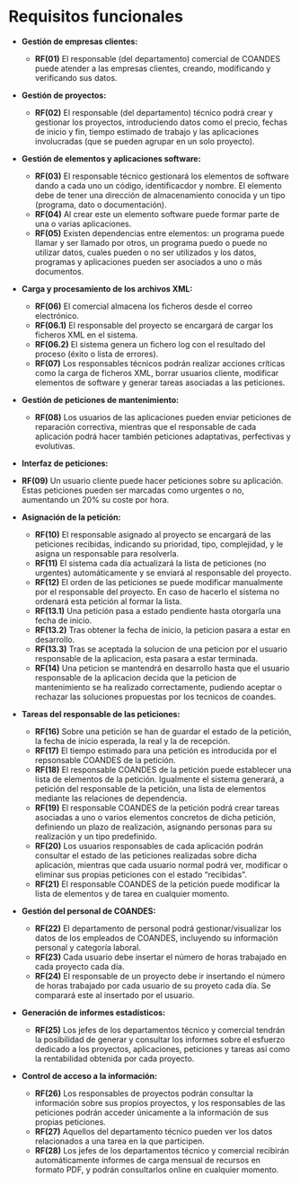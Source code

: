 # Requisitos funcionales

- **Gestión de empresas clientes:**
  - **RF(01)** El responsable (del departamento) comercial de COANDES puede atender a las empresas clientes, creando, modificando y verificando sus datos.

- **Gestión de proyectos:**
  - **RF(02)** El responsable (del departamento) técnico podrá crear y gestionar los proyectos, introduciendo datos como el precio, fechas de inicio y fin, tiempo estimado de trabajo y las aplicaciones involucradas (que se pueden agrupar en un solo proyecto).

- **Gestión de elementos y aplicaciones software:**
  - **RF(03)** El responsable técnico gestionará los elementos de software dando a cada uno un código, identificacdor y nombre. El elemento debe de tener una dirección de almacenamiento conocida y un tipo (programa, dato o documentación).
  - **RF(04)** Al crear este un elemento software puede formar parte de una o varias aplicaciones.
  - **RF(05)** Existen dependencias entre elementos: un programa puede llamar y ser llamado por otros, un programa puedo o puede no utilizar datos, cuales pueden o no ser utilizados y los datos, programas y aplicaciones pueden ser asociados a uno o más documentos.
    
- **Carga y procesamiento de los archivos XML:**
  - **RF(06)** El comercial almacena los ficheros desde el correo electrónico. 
  - **RF(06.1)** El responsable del proyecto se encargará de cargar los ficheros XML en el sistema.
  - **RF(06.2)** El sistema genera un fichero log con el resultado del proceso (éxito o lista de errores). 
  - **RF(07)** Los responsables técnicos podrán realizar acciones críticas como la carga de ficheros XML, borrar usuarios cliente, modificar elementos de software y generar tareas asociadas a las peticiones.

- **Gestión de peticiones de mantenimiento:**
  - **RF(08)** Los usuarios de las aplicaciones pueden enviar peticiones de reparación correctiva, mientras que el responsable de cada aplicación podrá hacer también peticiones adaptativas, perfectivas y evolutivas.
 
- **Interfaz de peticiones:**
-   **RF(09)** Un usuario cliente puede hacer peticiones sobre su aplicación. Estas peticiones pueden ser marcadas como urgentes o no, aumentando un 20% su coste por hora.

- **Asignación de la petición:**
  - **RF(10)** El responsable asignado al proyecto se encargará de las peticiones recibidas, indicando su prioridad, tipo, complejidad, y le asigna un responsable para resolverla.
  - **RF(11)** El sistema cada día actualizará la lista de peticiones (no urgentes) automáticamente y se enviará al responsable del proyecto.
  - **RF(12)** El orden de las peticiones se puede modificar manualmente por el responsable del proyecto. En caso de hacerlo el sistema no ordenará esta petición al formar la lista.
  - **RF(13.1)** Una petición pasa a estado pendiente hasta otorgarla una fecha de inicio.
  - **RF(13.2)** Tras obtener la fecha de inicio, la peticion pasara a estar en desarrollo.
  - **RF(13.3)** Tras se aceptada la solucion de una peticion por el usuario responsable de la aplicacion, esta pasara a estar terminada.
  - **RF(14)** Una peticion se mantendrá en desarrollo hasta que el usuario responsable de la aplicacion decida que la peticion de mantenimiento se ha realizado correctamente, pudiendo aceptar o rechazar las soluciones propuestas por los tecnicos de coandes.

- **Tareas del responsable de las peticiones:**
  - **RF(16)** Sobre una petición se han de guardar el estado de la petición, la fecha de inicio esperada, la real y la de recepción.
  - **RF(17)** El tiempo estimado para una petición es introducida por el repsonsable COANDES de la petición.
  - **RF(18)** El responsable COANDES de la petición puede establecer una lista de elementos de la petición. Igualmente el sistema generará, a petición del responsable de la petición, una lista de elementos mediante las relaciones de dependencia.
  - **RF(19)** El responsable COANDES de la petición podrá crear tareas asociadas a uno o varios elementos concretos de dicha petición, definiendo un plazo de realización, asignando personas para su realización y un tipo predefinido.
  - **RF(20)** Los usuarios responsables de cada aplicación podrán consultar el estado de las peticiones realizadas sobre dicha aplicación, mientras que cada usuario normal podrá ver, modificar o eliminar sus propias peticiones con el estado “recibidas”.
  - **RF(21)** El responsable COANDES de la petición puede modificar la lista de elementos y de tarea en cualquier momento.
  
- **Gestión del personal de COANDES:**
  - **RF(22)** El departamento de personal podrá gestionar/visualizar los datos de los empleados de COANDES, incluyendo su información personal y categoría laboral.
  - **RF(23)** Cada usuario debe insertar el número de horas trabajado en cada proyecto cada día.
  - **RF(24)** El responsable de un proyecto debe ir insertando el número de horas trabajado por cada usuario de su proyeto cada día. Se comparará este al insertado por el usuario.

- **Generación de informes estadísticos:**
  - **RF(25)** Los jefes de los departamentos técnico y comercial tendrán la posibilidad de generar y consultar los informes sobre el esfuerzo dedicado a los proyectos, aplicaciones, peticiones y tareas así como la rentabilidad obtenida por cada proyecto.

- **Control de acceso a la información:**
  - **RF(26)** Los responsables de proyectos podrán consultar la información sobre sus propios proyectos, y los responsables de las peticiones podrán acceder únicamente a la información de sus propias peticiones.
  - **RF(27)** Aquellos del departamento técnico pueden ver los datos relacionados a una tarea en la que participen.
  - **RF(28)** Los jefes de los departamentos técnico y comercial recibirán automáticamente informes de carga mensual de recursos en formato PDF, y podrán consultarlos online en cualquier momento.

